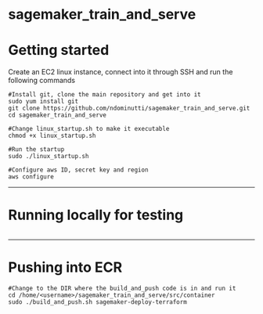 # sagemaker_train_and_serve

# Getting started
Create an EC2 linux instance, connect into it through SSH and run the following commands

```
#Install git, clone the main repository and get into it
sudo yum install git
git clone https://github.com/ndominutti/sagemaker_train_and_serve.git
cd sagemaker_train_and_serve

#Change linux_startup.sh to make it executable
chmod +x linux_startup.sh

#Run the startup
sudo ./linux_startup.sh

#Configure aws ID, secret key and region
aws configure
```
---
# Running locally for testing 
```
```
---
# Pushing into ECR
```
#Change to the DIR where the build_and_push code is in and run it
cd /home/<username>/sagemaker_train_and_serve/src/container
sudo ./build_and_push.sh sagemaker-deploy-terraform
```